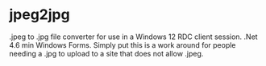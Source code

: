 # jpeg2jpg
.jpeg to .jpg file converter for use in a Windows 12 RDC client session. .Net 4.6 min Windows Forms.
Simply put this is a work around for people needing a .jpg to upload to a site that does not allow .jpeg.
